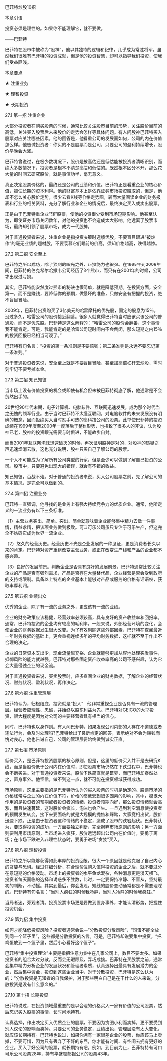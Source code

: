 巴菲特炒股10招

本章引语

投资必须是理性的。如果你不能理解它，就不要做。

——巴菲特

巴菲特在股市中被称为“股神”，他以其独特的逻辑和纪律，几乎成为常胜将军。虽然我们很难有巴菲特的投资成就，但是他的投资智慧，却可以指导我们投资，使我们受益匪浅。

本章要点

★ 注重业务

★ 理智投资

★ 长期投资

27.1 第一招 注重企业

大部分投资者在购买股票的时候，通常比较关注股市目前的形势，关注股价目前的高低，关注买入股票后未来股价的走势会怎样等具体问题。有人问股神巴菲特买入股票对应关注哪些因素，他的回答是，他看重公司的发展面如何，公司的内在价值怎么样。他告诫投资者：你买的不是股票而是公司，只要公司的盈利持续增长，股价早晚会大涨。

巴菲特曾说过，在极少数境况下，股价是被高估还是低估能被投资者清晰识别，而绝大多数情况下，投资者是根本不清楚高估和低估的。既然根本区分不开，那么花大量的时间去研究股价，就是事倍功半，毫无意义。

真正决定股票价格的，最终还是公司的业绩和价值。巴菲特正是看重企业的核心价值，抓住长期的资本利得。他的财富基本上是依靠证券市场投资赚取的，但是，他却不怎么关心股价走势，很少去看K线等价格走势图，转而大量阅读企业的财务报表和行业的相关资料，充分了解行业和企业的情况后，最终决定买入或卖出股票。

正是由于巴菲特重企业“轻”股票，使他的投资很少受到市场短期影响。他甚至认为，即使证券市场关闭数年，对他的投资也不会造成太大影响。他远离了股票市场，最终却引领了股票市场，成为一代股神。

对于普通投资者来说，注重企业是指投资决策时选绩优股，不要盲目跟进“被炒作”的毫无业绩的题材股，不要羡慕它们眼前的价高，须知价格越高，跌得越惨。

27.2 第二招 安全至上

巴菲特之所以成功，除了独到的眼光之外，止损能力也很强。在1965年到2006年间，巴菲特的伯克希尔哈撒韦公司经历了3个熊市，而只有在2001年的时候，公司才出现过亏损。

其实，巴菲特能安然度过熊市的秘诀也很简单，就是降低预期。在投资方面，安全第一，而不是赚钱，要降低你的预期，做最坏的准备，只做安全有把握的投资，绝不盲目冒险。

2009年，巴菲特出资购买了3亿美元的哈雷摩托的优先股，固定的股息为15％。没过多久，哈雷公司的股价接近翻番。很多人就觉得巴菲特当时应该买该公司的普通股，而不是优先股。巴菲特是这么解释的：“哈雷公司的股价会翻番，这个事情我不能肯定。可是，我能肯定的是哈雷公司短时间内不会倒闭，那么短期之内15％的投资回报已经相当可观了。”

巴菲特有句名言：“投资的第一条准则是不要赔钱；第二条准则是永远不要忘记第一条准则。”

对于普通投资者来说，安全至上就是不要盲目冒险，甚至加高倍杠杆去炒股，需时刻牢记不要亏掉本金。

27.3 第三招 知己知彼

当市场上没有价值投资的机会或即使有机会但未被巴菲特彻底了解，他通常是不会贸然出手的。

20世纪90年代末期，电子计算机、电脑软件、互联网迅速发展，成为那个时代当之无愧的领军行业。由于当时巴菲特不太懂互联网，对电脑软件的未来发展没有明确的概念，因而拒绝买入当时炙手可热的高科技公司的股票。此举使巴菲特的投资成绩在1999年度至2000年一度落后于整体形势，也招致了很多人的非议，认为股神已老，股神的投资眼光需要与时俱进，不能故步自封。

而当2001年互联网泡沫迅速破灭的时候，再次证明股神是对的，对股神的质疑之声迅速烟消云散，这也充分说明，股神只买自己了解公司的股票。

一个人不可能成为了解所有公司类型的行家，但是至少可以做到了解自己投资的公司。股市中，只要避免出现大的错误，就会有不错的收益。

知己知彼，百战不殆。对于普通的投资者来说，买入公司股票之前，先了解公司的基本情况，是完全可以做到的。

27.4 第四招 注重业务

巴菲特一直强调，他寻找的是业务上有强大持续竞争力的优质企业。通常，他所定义的一流业务有以下三条标准。

（1）主营业务突出、简单。突出、简单就意味着企业能够集中精力去做一件事情，精益求精，把该项业务做到极致。可口可乐公司虽只专注于可乐生产，但这完全不妨碍它成为世界一流企业。

（2）悠久的经营历史。经营历史不光是企业发展的一种见证，更是消费者长久以来的肯定。巴菲特对资产重组改变主营业务，或正在改变生产线和产品的企业都不感兴趣。

（3）良好的发展前景。判断企业是否具有良好的发展前景，巴菲特通常比较关注企业的产品是否有强烈需求，产品是否存在大量替代品，企业经营是否会受到政府的支持或限制。具备以上特点的企业基本上能够对产品或服务的价格有话语权，获取丰厚利润。

27.5 第五招 业绩出众

优秀的企业，除了有一流的业务之外，更应该有一流的业绩。

企业的财务政策应该稳健，经营效率必须较高，具有良好的资产收益率和回报率。通常，巴菲特投资的企业均有较高的毛利率。一般来说，外部经营环境的变化，会使企业的财务数据发生很大改变。为了有效剔除这些外部因素，巴菲特在查阅最近一年财务数据的基础上，更会重视连续多年的平均财务数据，这样就不至于作出不合理的决定。

企业的日常资本支出少，现金流量越充裕，企业就能够更加从容地处理突发事件，抵御风险的能力就越强。巴菲特对那些固定资产收益率高的公司不感兴趣，认为它会大量侵蚀企业的现金流。

对于普通投资者来说，买卖股票时，应多查阅企业的财务数据，了解企业的经营状况、财务状况、盈利状况，再作决定。

27.6 第六招 注重管理层

巴菲特认为，归根结底，投资就是“投人”，他非常重视企业是否具有一流的管理层。经营者应理性、忠诚，并始终以股东利益为先。巴菲特对GEICO的大举投资，很大程度是因为对公司的主要经营者具有相当的信心。

同时，巴菲特也以身作则。有人问巴菲特，如果发现公司内部的人存在不道德或者违法行为，会及时处理吗?巴菲特给出了果断肯定的回答，表示绝对不会为赚钱而愧对良心，他也告诫自己，公司的管理层要始终做到诚实正直。

27.7 第七招 市场原则

低价买入，是巴菲特投资股票的核心原则。但是，这里的低价买入并不是去研究K线，而是当股价低于公司内在价值时，即使股票市场仍然在下跌过程中，巴菲特也会不断买进。对于普通投资者来说，股价下跌简直就是噩梦，而巴菲特却泰然处之，置身事外。他坚信，做不到这一点，就不可能在投资领域获得成功。

市场原则，这里主要指的是巴菲特所认为的买入股票的时机是确定的。股票市场的价格经常与企业的内在价值不符，价格的高低受到很多因素的影响，其中，起很大作用的是投资者的预期或者投资者的情绪。投资者预期向好，那么投资情绪就会高涨，而且快速蔓延，这时股价会疯长，泡沫也会产生。一旦遇到利空消息使投资者的预期发生转变，接下来要面临的就是大规模的抛售和踩踏，大家竞相出货，股价迅速下跌。正是由于投资者这种情绪的不稳定，造成了股市的跌宕起伏。巴菲特认为，要取得投资的成功，一方面要独立判断，完全摒弃市场原则的影响；另一方面则要利用市场原则，当市场进入疯狂，股价远远超出公司内在价值时，要勇于离场；在市场下跌进入非理性状态时，要勇于进场“贪婪”买入。

27.8 第八招 理智投资

巴菲特之所以能够获得如此丰厚的投资回报，很大一个原因就是他克服了自己内心的贪婪与恐惧。经过仔细分析，在合理价位购入值得投资的企业之后，就不要过分在意短期的价格波动。市场上的投资者的水平鱼龙混杂，各种消息更是漫天横飞，投资者每天面临的选择和诱惑多不胜数，此时，一定要保持冷静、不盲从，坚持最初的判断，不动摇。其实到最后，你会发现，短线的股价变动通常都是不需要理睬的。巴菲特有句名言：“当别人疯狂的时候我冷静，当别人冷静的时候我疯狂。”

当局者迷，旁观者清。投资股票市场更是要做到置身事外，才能认清形势，把握住投资机会。

27.9 第九招 集中投资

如何才能降低投资风险？投资者通常会说—“分散投资分散风险”，“鸡蛋不能全放到同一个篮子里”，这些都是分散投资的名言。可是，巴菲特却说要集中投资，“把鸡蛋放到一个篮子里，然后小心看好这个篮子”。

巴菲特“集中投资理论”主要是指把注意力集中在几家公司上，数目不要太多。如果投资者的组合太过分散，反而会无暇顾及，弄巧成拙。巴菲特在买股票之前，通常会集中精力分析企业的发展状况和管理者素质，认真选择出最具有发展潜力的企业，然后集中资金，投资到这些企业当中。对于分散投资，巴菲特是这么认为的：“分散投资是无知者的自我保护，对于那些明白自己是在干什么的人来说，分散投资是没有什么意义的。”

27.10 第十招 长期投资

巴菲特说过，在投资领域最重要的是以合理的价格买入一家有价值的公司股票，然后忘记买入股票的事情，长时间地持有。

认真选择，作出决定买入优质企业的股票，不要因为贪图小利而卖掉，更不要受到别人议论的影响而卖掉。只要公司的业务稳定，业绩出色，管理层没有太大变化，就应该长期持有。巴菲特也说过，如果你拥有一家很差企业的股票，你应该马上卖掉，不要可惜，因为只有丢弃了不好的东西，你才能有时间、有空间去拥有更好的企业。买入了好公司的股票，就长期持有吧。例如，到目前为止，巴菲特持有可口可乐公司股票28年，持有华盛顿邮报公司的股票43年。

